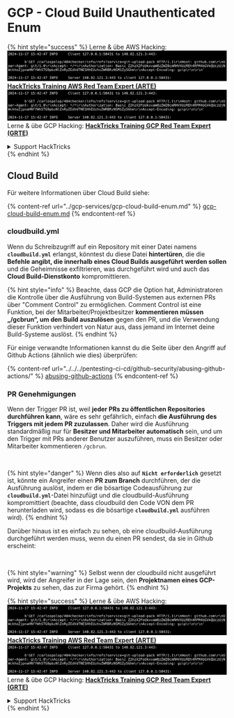 # GCP - Cloud Build Unauthenticated Enum

{% hint style="success" %}
Lerne & übe AWS Hacking:<img src="../../../.gitbook/assets/image (1).png" alt="" data-size="line">[**HackTricks Training AWS Red Team Expert (ARTE)**](https://training.hacktricks.xyz/courses/arte)<img src="../../../.gitbook/assets/image (1).png" alt="" data-size="line">\
Lerne & übe GCP Hacking: <img src="../../../.gitbook/assets/image (2).png" alt="" data-size="line">[**HackTricks Training GCP Red Team Expert (GRTE)**<img src="../../../.gitbook/assets/image (2).png" alt="" data-size="line">](https://training.hacktricks.xyz/courses/grte)

<details>

<summary>Support HackTricks</summary>

* Überprüfe die [**Abonnementpläne**](https://github.com/sponsors/carlospolop)!
* **Tritt der** 💬 [**Discord-Gruppe**](https://discord.gg/hRep4RUj7f) oder der [**Telegram-Gruppe**](https://t.me/peass) bei oder **folge** uns auf **Twitter** 🐦 [**@hacktricks\_live**](https://twitter.com/hacktricks\_live)**.**
* **Teile Hacking-Tricks, indem du PRs zu den** [**HackTricks**](https://github.com/carlospolop/hacktricks) und [**HackTricks Cloud**](https://github.com/carlospolop/hacktricks-cloud) GitHub-Repos einreichst.

</details>
{% endhint %}

## Cloud Build

Für weitere Informationen über Cloud Build siehe:

{% content-ref url="../gcp-services/gcp-cloud-build-enum.md" %}
[gcp-cloud-build-enum.md](../gcp-services/gcp-cloud-build-enum.md)
{% endcontent-ref %}

### cloudbuild.yml

Wenn du Schreibzugriff auf ein Repository mit einer Datei namens **`cloudbuild.yml`** erlangst, könntest du diese Datei **hintertüren**, die die **Befehle angibt, die innerhalb eines Cloud Builds ausgeführt werden sollen** und die Geheimnisse exfiltrieren, was durchgeführt wird und auch das **Cloud Build-Dienstkonto** kompromittieren.

{% hint style="info" %}
Beachte, dass GCP die Option hat, Administratoren die Kontrolle über die Ausführung von Build-Systemen aus externen PRs über "Comment Control" zu ermöglichen. Comment Control ist eine Funktion, bei der Mitarbeiter/Projektbesitzer **kommentieren müssen „/gcbrun“, um den Build auszulösen** gegen den PR, und die Verwendung dieser Funktion verhindert von Natur aus, dass jemand im Internet deine Build-Systeme auslöst.
{% endhint %}

Für einige verwandte Informationen kannst du die Seite über den Angriff auf Github Actions (ähnlich wie dies) überprüfen:

{% content-ref url="../../../pentesting-ci-cd/github-security/abusing-github-actions/" %}
[abusing-github-actions](../../../pentesting-ci-cd/github-security/abusing-github-actions/)
{% endcontent-ref %}

### PR Genehmigungen

Wenn der Trigger PR ist, weil **jeder PRs zu öffentlichen Repositories durchführen kann**, wäre es sehr gefährlich, einfach **die Ausführung des Triggers mit jedem PR zuzulassen**. Daher wird die Ausführung standardmäßig nur für **Besitzer und Mitarbeiter automatisch** sein, und um den Trigger mit PRs anderer Benutzer auszuführen, muss ein Besitzer oder Mitarbeiter kommentieren `/gcbrun`.

<figure><img src="../../../.gitbook/assets/image (339).png" alt="" width="563"><figcaption></figcaption></figure>

{% hint style="danger" %}
Wenn dies also auf **`Nicht erforderlich`** gesetzt ist, könnte ein Angreifer einen **PR zum Branch** durchführen, der die Ausführung auslöst, indem er die bösartige Codeausführung zur **`cloudbuild.yml`**-Datei hinzufügt und die cloudbuild-Ausführung kompromittiert (beachte, dass cloudbuild den Code VON dem PR herunterladen wird, sodass es die bösartige **`cloudbuild.yml`** ausführen wird).
{% endhint %}

Darüber hinaus ist es einfach zu sehen, ob eine cloudbuild-Ausführung durchgeführt werden muss, wenn du einen PR sendest, da sie in Github erscheint:

<figure><img src="../../../.gitbook/assets/image (340).png" alt=""><figcaption></figcaption></figure>

{% hint style="warning" %}
Selbst wenn der cloudbuild nicht ausgeführt wird, wird der Angreifer in der Lage sein, den **Projektnamen eines GCP-Projekts** zu sehen, das zur Firma gehört.
{% endhint %}

{% hint style="success" %}
Lerne & übe AWS Hacking:<img src="../../../.gitbook/assets/image (1).png" alt="" data-size="line">[**HackTricks Training AWS Red Team Expert (ARTE)**](https://training.hacktricks.xyz/courses/arte)<img src="../../../.gitbook/assets/image (1).png" alt="" data-size="line">\
Lerne & übe GCP Hacking: <img src="../../../.gitbook/assets/image (2).png" alt="" data-size="line">[**HackTricks Training GCP Red Team Expert (GRTE)**<img src="../../../.gitbook/assets/image (2).png" alt="" data-size="line">](https://training.hacktricks.xyz/courses/grte)

<details>

<summary>Support HackTricks</summary>

* Überprüfe die [**Abonnementpläne**](https://github.com/sponsors/carlospolop)!
* **Tritt der** 💬 [**Discord-Gruppe**](https://discord.gg/hRep4RUj7f) oder der [**Telegram-Gruppe**](https://t.me/peass) bei oder **folge** uns auf **Twitter** 🐦 [**@hacktricks\_live**](https://twitter.com/hacktricks\_live)**.**
* **Teile Hacking-Tricks, indem du PRs zu den** [**HackTricks**](https://github.com/carlospolop/hacktricks) und [**HackTricks Cloud**](https://github.com/carlospolop/hacktricks-cloud) GitHub-Repos einreichst.

</details>
{% endhint %}
